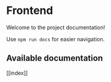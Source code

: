 # Frontend

Welcome to the project documentation!

Use `npm run docs` for easier navigation.

## Available documentation

[[index]]
